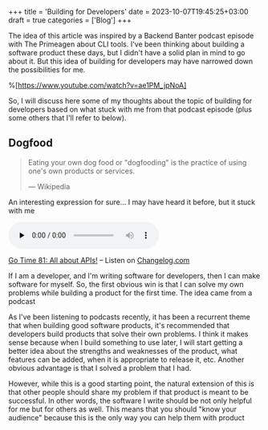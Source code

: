 +++
title = 'Building for Developers'
date = 2023-10-07T19:45:25+03:00
draft = true
categories = ['Blog']
+++

The idea of this article was inspired by a Backend Banter podcast episode with The Primeagen about CLI tools. I've been thinking about building a software product these days, but I didn't have a solid plan in mind to go about it. But this idea of building for developers may have narrowed down the possibilities for me.

%[https://www.youtube.com/watch?v=ae1PM_jpNoA] 

So, I will discuss here some of my thoughts about the topic of building for developers based on what stuck with me from that podcast episode (plus some others that I'll refer to below).

## Dogfood

> Eating your own dog food or "dogfooding" is the practice of using one's own products or services.
> 
> — Wikipedia

An interesting expression for sure... I may have heard it before, but it stuck with me

<audio data-theme="night" data-src="https://changelog.com/gotime/81/embed" src="https://op3.dev/e/https://cdn.changelog.com/uploads/gotime/81/go-time-81.mp3" preload="none" class="changelog-episode" controls></audio><p><a href="https://changelog.com/gotime/81">Go Time 81: All about APIs!</a> – Listen on <a href="https://changelog.com/">Changelog.com</a></p><script async src="//cdn.changelog.com/embed.js"></script>

If I am a developer, and I'm writing software for developers, then I can make software for myself. So, the first obvious win is that I can solve my own problems while building a product for the first time. The idea came from a podcast

As I've been listening to podcasts recently, it has been a recurrent theme that when building good software products, it's recommended that developers build products that solve their own problems. I think it makes sense because when I build something to use later, I will start getting a better idea about the strengths and weaknesses of the product, what features can be added, when it is appropriate to release it, etc. Another obvious advantage is that I solved a problem that I had.

However, while this is a good starting point, the natural extension of this is that other people should share my problem if that product is meant to be successful. In other words, the software I write should be not only helpful for me but for others as well. This means that you should "know your audience" because this is the only way you can help them with product
